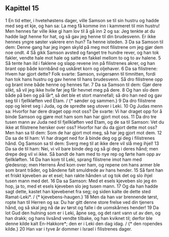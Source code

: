 ## Kapittel 15

1 En tid etter, i hvetehøstens dager, ville Samson se til sin hustru og hadde med seg et kje, og han sa: La meg få komme inn i kammeret til min hustru! Men hennes far ville ikke gi ham lov til å gå inn
2 og sa: Jeg tenkte at du hadde lagt henne for hat, og så gav jeg henne til din brudesvenn. Er ikke hennes yngre søster vakrere enn hun? Ta henne isteden.
3 Da sa Samson til dem: Denne gang har jeg ingen skyld på meg mot filistrene om jeg gjør dem noe ondt.
4 Så gikk Samson avsted og fanget tre hundre rever, og han tok fakler, vendte hale mot hale og satte en fakkel mellom to og to av halene.
5 Så tente han ild i faklene og slapp revene inn på filistrenes akrer, og han brant opp både kornbånd og uskåret korn og oljehaver.
6 Da sa filistrene: Hvem har gjort dette? Folk svarte: Samson, svigersønn til timnitten, fordi han tok hans hustru og gav henne til hans brudesvenn. Så dro filistrene opp og brant inne både henne og hennes far.
7 Da sa Samson til dem: Gjør dere slikt, så vil jeg ikke hvile før jeg får hevnet meg på dere.
8 Og han slo dem både på ben og på lår*, så det ble et stort mannefall; så dro han ned og gav seg til i fjellkløften ved Etam. / {* sønder og sammen.}
9 Da dro filistrene opp og leiret seg i Juda, og de spredte seg utover i Leki.
10 Og Judas menn sa: Hvorfor har dere draget opp mot oss? De svarte: Vi har draget opp for å binde Samson og gjøre mot ham som han har gjort mot oss.
11 Da dro tre tusen mann av Juda ned til fjellkløften ved Etam, og de sa til Samson: Vet du ikke at filistrene hersker over oss? Hvorfor har du da gjort dette mot oss? Men han sa til dem: Som de har gjort mot meg, så har jeg gjort mot dem.
12 Da sa de til ham: Vi har draget ned for å binde deg og gi deg i filistrenes hånd. Og Samson sa til dem: Sverg meg til at ikke dere vil slå meg ihjel!
13 Da sa de til ham: Nei, vi vil bare binde deg og så gi deg i deres hånd; men drepe deg vil vi ikke. Så bandt de ham med to nye rep og førte ham opp av fjellkløften.
14 Da han kom til Leki, sprang filistrene imot ham med gledesrop; men Herrens Ånd kom over ham, og repene om hans armer ble som brant tråder, og båndene falt smuldrede av hans hender.
15 Så fant han et friskt kjeveben av et esel; han rakte hånden ut og tok det og slo ihjel tusen mann med det.
16 Da sa Samson: Med et esels kjeveben slo jeg én hop, ja to, med et esels kjeveben slo jeg tusen mann.
17 Og da han hadde sagt dette, kastet han kjevebenet fra seg; og siden kalte de dette sted Ramat-Leki*. / {* kjevebens-haugen.}
18 Men da han var brennende tørst, ropte han til Herren og sa: Du har gitt denne store frelse ved din tjeners hånd, og så skal jeg nå dø av tørst og falle i de uomskårnes hender!
19 Da lot Gud den hulning som er i Leki, åpne seg, og det rant vann ut av den, og han drakk; og hans livsånd vendte tilbake, og han kviknet til; derfor ble denne kilde kalt En-Hakkore*; den er i Leki den dag idag. / {* den ropendes kilde.}
20 Han var i tyve år dommer i Israel i filistrenes dager.
